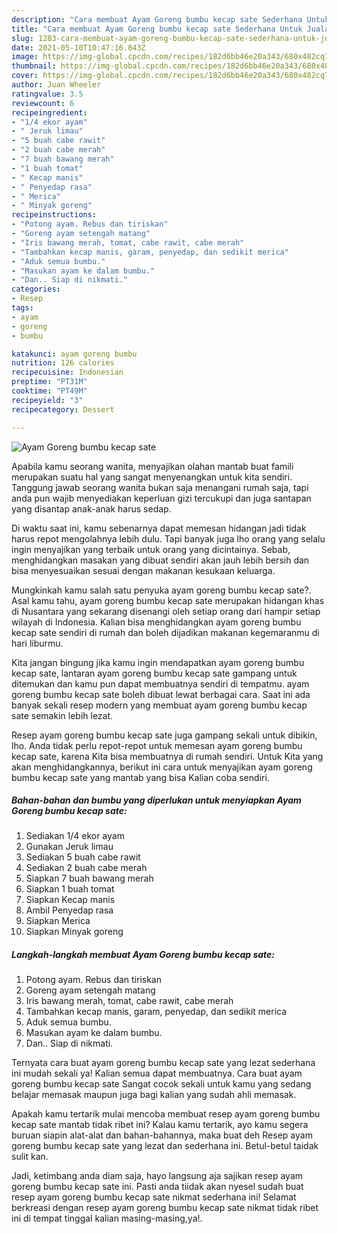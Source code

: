 ```yaml
---
description: "Cara membuat Ayam Goreng bumbu kecap sate Sederhana Untuk Jualan"
title: "Cara membuat Ayam Goreng bumbu kecap sate Sederhana Untuk Jualan"
slug: 1283-cara-membuat-ayam-goreng-bumbu-kecap-sate-sederhana-untuk-jualan
date: 2021-05-10T10:47:16.843Z
image: https://img-global.cpcdn.com/recipes/182d6bb46e20a343/680x482cq70/ayam-goreng-bumbu-kecap-sate-foto-resep-utama.jpg
thumbnail: https://img-global.cpcdn.com/recipes/182d6bb46e20a343/680x482cq70/ayam-goreng-bumbu-kecap-sate-foto-resep-utama.jpg
cover: https://img-global.cpcdn.com/recipes/182d6bb46e20a343/680x482cq70/ayam-goreng-bumbu-kecap-sate-foto-resep-utama.jpg
author: Juan Wheeler
ratingvalue: 3.5
reviewcount: 6
recipeingredient:
- "1/4 ekor ayam"
- " Jeruk limau"
- "5 buah cabe rawit"
- "2 buah cabe merah"
- "7 buah bawang merah"
- "1 buah tomat"
- " Kecap manis"
- " Penyedap rasa"
- " Merica"
- " Minyak goreng"
recipeinstructions:
- "Potong ayam. Rebus dan tiriskan"
- "Goreng ayam setengah matang"
- "Iris bawang merah, tomat, cabe rawit, cabe merah"
- "Tambahkan kecap manis, garam, penyedap, dan sedikit merica"
- "Aduk semua bumbu."
- "Masukan ayam ke dalam bumbu."
- "Dan.. Siap di nikmati."
categories:
- Resep
tags:
- ayam
- goreng
- bumbu

katakunci: ayam goreng bumbu 
nutrition: 126 calories
recipecuisine: Indonesian
preptime: "PT31M"
cooktime: "PT49M"
recipeyield: "3"
recipecategory: Dessert

---
```



![Ayam Goreng bumbu kecap sate](https://img-global.cpcdn.com/recipes/182d6bb46e20a343/680x482cq70/ayam-goreng-bumbu-kecap-sate-foto-resep-utama.jpg)

Apabila kamu seorang wanita, menyajikan olahan mantab buat famili merupakan suatu hal yang sangat menyenangkan untuk kita sendiri. Tanggung jawab seorang  wanita bukan saja menangani rumah saja, tapi anda pun wajib menyediakan keperluan gizi tercukupi dan juga santapan yang disantap anak-anak harus sedap.

Di waktu  saat ini, kamu sebenarnya dapat memesan hidangan jadi tidak harus repot mengolahnya lebih dulu. Tapi banyak juga lho orang yang selalu ingin menyajikan yang terbaik untuk orang yang dicintainya. Sebab, menghidangkan masakan yang dibuat sendiri akan jauh lebih bersih dan bisa menyesuaikan sesuai dengan makanan kesukaan keluarga. 



Mungkinkah kamu salah satu penyuka ayam goreng bumbu kecap sate?. Asal kamu tahu, ayam goreng bumbu kecap sate merupakan hidangan khas di Nusantara yang sekarang disenangi oleh setiap orang dari hampir setiap wilayah di Indonesia. Kalian bisa menghidangkan ayam goreng bumbu kecap sate sendiri di rumah dan boleh dijadikan makanan kegemaranmu di hari liburmu.

Kita jangan bingung jika kamu ingin mendapatkan ayam goreng bumbu kecap sate, lantaran ayam goreng bumbu kecap sate gampang untuk ditemukan dan kamu pun dapat membuatnya sendiri di tempatmu. ayam goreng bumbu kecap sate boleh dibuat lewat berbagai cara. Saat ini ada banyak sekali resep modern yang membuat ayam goreng bumbu kecap sate semakin lebih lezat.

Resep ayam goreng bumbu kecap sate juga gampang sekali untuk dibikin, lho. Anda tidak perlu repot-repot untuk memesan ayam goreng bumbu kecap sate, karena Kita bisa membuatnya di rumah sendiri. Untuk Kita yang akan menghidangkannya, berikut ini cara untuk menyajikan ayam goreng bumbu kecap sate yang mantab yang bisa Kalian coba sendiri.

<!--inarticleads1-->

##### Bahan-bahan dan bumbu yang diperlukan untuk menyiapkan Ayam Goreng bumbu kecap sate:

1. Sediakan 1/4 ekor ayam
1. Gunakan  Jeruk limau
1. Sediakan 5 buah cabe rawit
1. Sediakan 2 buah cabe merah
1. Siapkan 7 buah bawang merah
1. Siapkan 1 buah tomat
1. Siapkan  Kecap manis
1. Ambil  Penyedap rasa
1. Siapkan  Merica
1. Siapkan  Minyak goreng




<!--inarticleads2-->

##### Langkah-langkah membuat Ayam Goreng bumbu kecap sate:

1. Potong ayam. Rebus dan tiriskan
1. Goreng ayam setengah matang
1. Iris bawang merah, tomat, cabe rawit, cabe merah
1. Tambahkan kecap manis, garam, penyedap, dan sedikit merica
1. Aduk semua bumbu.
1. Masukan ayam ke dalam bumbu.
1. Dan.. Siap di nikmati.




Ternyata cara buat ayam goreng bumbu kecap sate yang lezat sederhana ini mudah sekali ya! Kalian semua dapat membuatnya. Cara buat ayam goreng bumbu kecap sate Sangat cocok sekali untuk kamu yang sedang belajar memasak maupun juga bagi kalian yang sudah ahli memasak.

Apakah kamu tertarik mulai mencoba membuat resep ayam goreng bumbu kecap sate mantab tidak ribet ini? Kalau kamu tertarik, ayo kamu segera buruan siapin alat-alat dan bahan-bahannya, maka buat deh Resep ayam goreng bumbu kecap sate yang lezat dan sederhana ini. Betul-betul taidak sulit kan. 

Jadi, ketimbang anda diam saja, hayo langsung aja sajikan resep ayam goreng bumbu kecap sate ini. Pasti anda tiidak akan nyesel sudah buat resep ayam goreng bumbu kecap sate nikmat sederhana ini! Selamat berkreasi dengan resep ayam goreng bumbu kecap sate nikmat tidak ribet ini di tempat tinggal kalian masing-masing,ya!.

